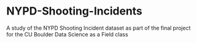 # NYPD-Shooting-Incidents
A study of the NYPD Shooting Incident dataset as part of the final project for the CU Boulder Data Science as a Field class
